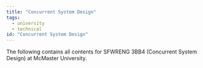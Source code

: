 ```yaml
---
title: "Concurrent System Design"
tags:
  - university
  - technical
id: "Concurrent System Design"
---
```


The following contains all contents for SFWRENG 3BB4 (Concurrent System Design) at McMaster University.
